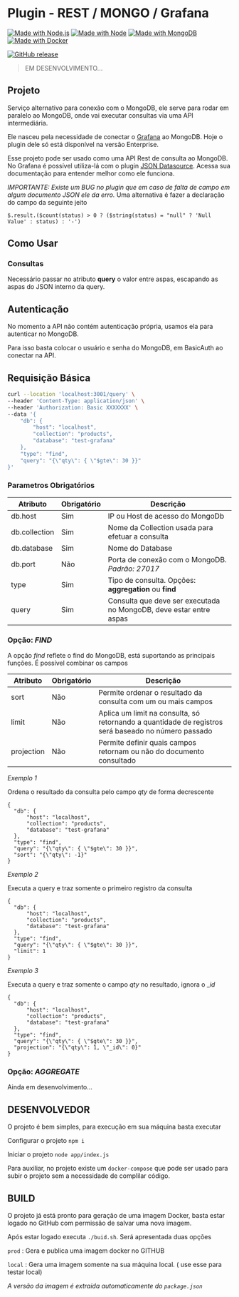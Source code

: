 # Plugin - REST / MONGO / Grafana

[![Made with Node.js](https://img.shields.io/badge/Node.js->=18-blue?logo=node.js&logoColor=white)](https://nodejs.org "Go to Node.js homepage")
[![Made with Node](https://img.shields.io/badge/NPM->%208-blue)](https://www.npmjs.com "Go to NMP homepage")
[![Made with MongoDB](https://img.shields.io/badge/MongoDB-3-blue?logo=mongodb&logoColor=white)](https://www.mongodb.com/ "Go to MongoDB homepage")
[![Made with Docker](https://img.shields.io/badge/Made_with-Docker-blue?logo=docker&logoColor=white)](https://www.docker.com/ "Go to Docker homepage")

[![GitHub release](https://img.shields.io/github/release/brunnot/plugin-coto-grafana-mongodb)](https://github.com/brunnot/plugin-coto-grafana-mongodb/releases/?include_prereleases&sort=semver "View GitHub releases")

> EM DESENVOLVIMENTO...

## Projeto

Serviço alternativo para conexão com o MongoDB, ele serve para rodar em paralelo ao MongoDB, onde vai executar consultas via uma API intermediária.

Ele nasceu pela necessidade de conectar o [Grafana](https://grafana.com/) ao MongoDB. Hoje o plugin dele só está disponível na versão Enterprise.

Esse projeto pode ser usado como uma API Rest de consulta ao MongoDB.
No Grafana é possível utiliza-lá com o plugin [JSON Datasource](https://grafana.github.io/grafana-json-datasource/). 
Acessa sua documentação para entender melhor como ele funciona.


_IMPORTANTE: Existe um BUG no plugin que em caso de falta de campo em algum documento JSON ele da erro._
Uma alternativa é fazer a declaração do campo da seguinte jeito
```
$.result.($count(status) > 0 ? ($string(status) = "null" ? 'Null Value' : status) : '-')
```

## Como Usar

### Consultas

Necessário passar no atributo __query__ o valor entre aspas, escapando as aspas do JSON interno da query.

## Autenticação

No momento a API não contém autenticação própria, usamos ela para autenticar no MongoDB.

Para isso basta colocar o usuário e senha do MongoDB, em BasicAuth ao conectar na API.

## Requisição Básica

```bash
curl --location 'localhost:3001/query' \
--header 'Content-Type: application/json' \
--header 'Authorization: Basic XXXXXXX' \
--data '{
    "db": {
        "host": "localhost",
        "collection": "products",
        "database": "test-grafana"
    },
    "type": "find",
    "query": "{\"qty\": { \"$gte\": 30 }}"
}'
```

### Parametros Obrigatórios

| Atributo | Obrigatório | Descrição |
| -------- | ----------- | --------- |
| db.host  | Sim | IP ou Host de acesso do MongoDb |
| db.collection  | Sim | Nome da Collection usada para efetuar a consulta |
| db.database  | Sim | Nome do Database |
| db.port  | Não | Porta de conexão com o MongoDB. _Padrão: 27017_ |
| type | Sim | Tipo de consulta. Opções: **aggregation** ou **find** |
| query | Sim | Consulta que deve ser executada no MongoDB, deve estar entre aspas |

### Opção: _FIND_

A opção _find_ reflete o find do MongoDB, está suportando as principais funções.
É possível combinar os campos

| Atributo | Obrigatório | Descrição |
| -------- | ----------- | --------- |
| sort | Não | Permite ordenar o resultado da consulta com um ou mais campos |
| limit | Não | Aplica um limit na consulta, só retornando a quantidade de registros será baseado no número passado |
| projection | Não | Permite definir quais campos retornam ou não do documento consultado |

_Exemplo 1_

Ordena o resultado da consulta pelo campo _qty_ de forma decrescente

```
{
  "db": {
      "host": "localhost",
      "collection": "products",
      "database": "test-grafana"
  },
  "type": "find",
  "query": "{\"qty\": { \"$gte\": 30 }}",
  "sort": "{\"qty\": -1}"
}
```

_Exemplo 2_

Executa a query e traz somente o primeiro registro da consulta

```
{
  "db": {
      "host": "localhost",
      "collection": "products",
      "database": "test-grafana"
  },
  "type": "find",
  "query": "{\"qty\": { \"$gte\": 30 }}",
  "limit": 1
}
```

_Exemplo 3_

Executa a query e traz somente o campo _qty_ no resultado, ignora o __id_

```
{
  "db": {
      "host": "localhost",
      "collection": "products",
      "database": "test-grafana"
  },
  "type": "find",
  "query": "{\"qty\": { \"$gte\": 30 }}",
  "projection": "{\"qty\": 1, \"_id\": 0}"
}
```

### Opção: _AGGREGATE_

Ainda em desenvolvimento...


## DESENVOLVEDOR

O projeto é bem simples, para execução em sua máquina basta executar 

Configurar o projeto `npm i`

Iniciar o projeto `node app/index.js`

Para auxiliar, no projeto existe um `docker-compose` que pode ser usado para subir o projeto sem a necessidade de complilar código.


## BUILD

O projeto já está pronto para geração de uma imagem Docker, basta estar logado no GitHub com permissão de salvar uma nova imagem.

Após estar logado executa `./buid.sh`. 
Será apresentada duas opções

`prod` : Gera e publica uma imagem docker no GITHUB

`local` : Gera uma imagem somente na sua máquina local. ( use esse para testar local)

_A versão da imagem é extraida automaticamente do `package.json`_
